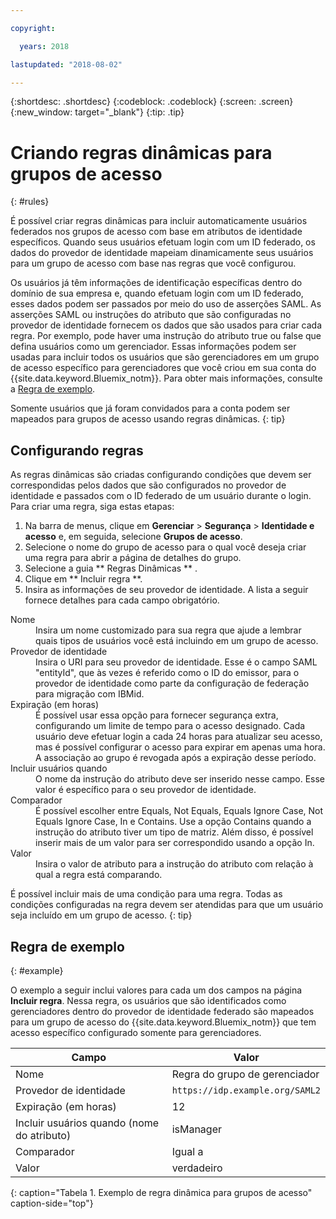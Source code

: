 ```yaml
---

copyright:

  years: 2018

lastupdated: "2018-08-02"

---
```


{:shortdesc: .shortdesc}
{:codeblock: .codeblock}
{:screen: .screen}
{:new_window: target="_blank"}
{:tip: .tip}

# Criando regras dinâmicas para grupos de acesso
{: #rules}

É possível criar regras dinâmicas para incluir automaticamente usuários federados nos grupos de acesso com base em atributos de identidade específicos. Quando seus usuários efetuam login com um ID federado, os dados do provedor de identidade mapeiam dinamicamente seus usuários para um grupo de acesso com base nas regras que você configurou.

Os usuários já têm informações de identificação específicas dentro do domínio de sua empresa e, quando efetuam login com um ID federado, esses dados podem ser passados por meio do uso de asserções SAML. As asserções SAML ou instruções do atributo que são configuradas no provedor de identidade fornecem os dados que são usados para criar cada regra. Por exemplo, pode haver uma instrução do atributo true ou false que defina usuários como um gerenciador. Essas informações podem ser usadas para incluir todos os usuários que são gerenciadores em um grupo de acesso específico para gerenciadores que você criou em sua conta do {{site.data.keyword.Bluemix_notm}}. Para obter mais informações, consulte a [Regra de exemplo](accessgroup_rules.html#example).

Somente usuários que já foram convidados para a conta podem ser mapeados para grupos de acesso usando regras dinâmicas.
{: tip}

## Configurando regras

As regras dinâmicas são criadas configurando condições que devem ser correspondidas pelos dados que são configurados no provedor de identidade e passados com o ID federado de um usuário durante o login. Para criar uma regra, siga estas etapas:

1. Na barra de menus, clique em **Gerenciar** &gt; **Segurança** &gt; **Identidade e acesso** e, em seguida, selecione **Grupos de acesso**.
2. Selecione o nome do grupo de acesso para o qual você deseja criar uma regra para abrir a página de detalhes do grupo.
3. Selecione a guia  ** Regras Dinâmicas ** .
4. Clique em  ** Incluir regra **.
5. Insira as informações de seu provedor de identidade. A lista a seguir fornece detalhes para cada campo obrigatório.

<dl>
<dt>Nome</dt>
<dd>Insira um nome customizado para sua regra que ajude a lembrar quais tipos de usuários você está incluindo em um grupo de acesso.</dd>
<dt>Provedor de identidade</dt>
<dd>Insira o URI para seu provedor de identidade. Esse é o campo SAML "entityId", que às vezes é referido como o ID do emissor, para o provedor de identidade como parte da configuração de federação para migração com IBMid.</dd>
<dt>Expiração (em horas)</dt>
<dd>É possível usar essa opção para fornecer segurança extra, configurando um limite de tempo para o acesso designado. Cada usuário deve efetuar login a cada 24 horas para atualizar seu acesso, mas é possível configurar o acesso para expirar em apenas uma hora. A associação ao grupo é revogada após a expiração desse período.</dd>
<dt>Incluir usuários quando</dt>
<dd>O nome da instrução do atributo deve ser inserido nesse campo. Esse valor é específico para o seu provedor de identidade.</dd>
<dt>Comparador</dt>
<dd>É possível escolher entre Equals, Not Equals, Equals Ignore Case, Not Equals Ignore Case, In e Contains. Use a opção Contains quando a instrução do atributo tiver um tipo de matriz. Além disso, é possível inserir mais de um valor para ser correspondido usando a opção In.</dd>
<dt>Valor</dt>
<dd>Insira o valor de atributo para a instrução do atributo com relação à qual a regra está comparando.</dd>
</dl>

É possível incluir mais de uma condição para uma regra. Todas as condições configuradas na regra devem ser atendidas para que um usuário seja incluído em um grupo de acesso.
{: tip}

## Regra de exemplo
{: #example}

O exemplo a seguir inclui valores para cada um dos campos na página **Incluir regra**. Nessa regra, os usuários que são identificados como gerenciadores dentro do provedor de identidade federado são mapeados para um grupo de acesso do {{site.data.keyword.Bluemix_notm}} que tem acesso específico configurado somente para gerenciadores.

| Campo | Valor |
|----------|---------|
| Nome | Regra do grupo de gerenciador |
| Provedor de identidade | `https://idp.example.org/SAML2` |
| Expiração (em horas) | 12 |
| Incluir usuários quando (nome do atributo) | isManager |
| Comparador | Igual a  |
| Valor |  verdadeiro |
{: caption="Tabela 1. Exemplo de regra dinâmica para grupos de acesso" caption-side="top"}
